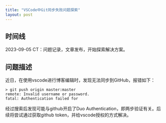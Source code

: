 ```yaml
---
title: "VSCode中Git同步失败问题探索"
layout: post
---
```

## 时间线

2023-09-05 CT：问题记录，文章发布，开始探索解决方案。

## 问题描述

近日，在使用vscode进行博客编辑时，发现无法同步到GitHub，报错如下：

```linux
> git push origin master:master
remote: Invalid username or password.
fatal: Authentication failed for
```
经过搜索后发现可能与github开启了Duo Authentication，即两步验证有关。后续将尝试通过获取github token，并给vscode授权的方式解决。
